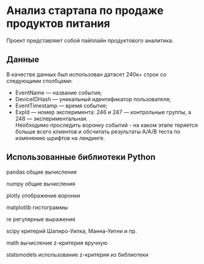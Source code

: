 # Анализ стартапа по продаже продуктов питания  
Проект представляет собой пайплайн продуктового аналитика.
## Данные  
В качестве данных был использован датасет 240к+ строк со следующими столбцами:  
  - EventName — название события;  
  - DeviceIDHash — уникальный идентификатор пользователя;
  - EventTimestamp — время события;
  - ExpId — номер эксперимента: 246 и 247 — контрольные группы, а 248 — экспериментальная.  
Необходимо проследить воронку событий - на каком этапе теряется больше всего клиентов и обсчитать результаты А/А/В теста по изменению шрифтов на лендинге.</div>  
## Использованные библиотеки Python  
pandas общие вычисления

numpy общие вычисления

plotly отображение воронки

matplotlib  гистограммы

re регулярные выражения

scipy критерий Шапиро-Уилка, Манна-Уитни и пр.

math вычисление z-критерия вручную

statsmodels использование z-критерия из библиотеки
